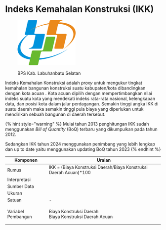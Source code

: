 # Indeks Kemahalan Konstruksi (IKK)

<div align="left">

<figure><img src="../../.gitbook/assets/Lambang_Badan_Pusat_Statistik_(BPS)_Indonesia.svg (1).png" alt="" width="188"><figcaption><p>BPS Kab. Labuhanbatu Selatan</p></figcaption></figure>

</div>

Indeks Kemahalan Konstruksi adalah _proxy_ untuk mengukur tingkat kemahalan bangunan konstruksi suatu kabupaten/kota dibandingkan dengan kota acuan . Kota acuan dipilih dengan mempertimbangkan nilai indeks suatu kota yang mendekati indeks rata-rata nasional, kelengkapan data, dan posisi kota dalam jalur perdagangan. Semakin tinggi angka IKK di suatu daerah maka semakin tinggi pula biaya yang diperlukan untuk mendirikan sebuah bangunan di daerah tersebut.

{% hint style="warning" %}
Mulai tahun 2013 penghitungan IKK sudah menggunakan _Bill of Quantity_ (BoQ) terbaru yang dikumpulkan pada tahun 2012.&#x20;

Sedangkan IKK tahun 2024 menggunakan penimbang yang lebih lengkap dan up to date yaitu menggunakan updating BoQ tahun 2023
{% endhint %}

| Komponen           | Uraian                                                             |
| ------------------ | ------------------------------------------------------------------ |
| Rumus              | IKK = (Biaya Konstruksi Daerah/Biaya Konstruksi Daerah Acuan)\*100 |
| Interpretasi       |                                                                    |
| Sumber Data        |                                                                    |
| Ukuran             |                                                                    |
| Satuan             | -                                                                  |
| Variabel Pembangun | <p>Biaya Konstruksi Daerah<br>Biaya Konstruksi Daerah Acuan</p>    |

